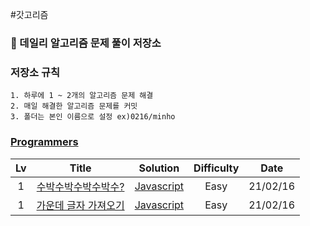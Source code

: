#갓고리즘

### 💬 데일리 알고리즘 문제 풀이 저장소

### 저장소 규칙

    1. 하루에 1 ~ 2개의 알고리즘 문제 해결
    2. 매일 해결한 알고리즘 문제를 커밋
    3. 폴더는 본인 이름으로 설정 ex)0216/minho

### [Programmers]

| Lv  |         Title          |    Solution     | Difficulty |   Date   |
| :-: | :--------------------: | :-------------: | :--------: | :------: |
|  1  | [수박수박수박수박수?]  | [Javascript](#) |    Easy    | 21/02/16 |
|  1  | [가운데 글자 가져오기] | [Javascript](#) |    Easy    | 21/02/16 |

<!-- 프로그래머스 -->

[programmers]: https://programmers.co.kr/learn/challenges
[수박수박수박수박수?]: https://programmers.co.kr/learn/courses/30/lessons/12922
[가운데 글자 가져오기]: https://programmers.co.kr/learn/courses/30/lessons/12903
